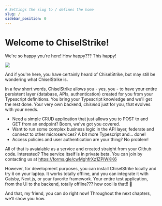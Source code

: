 ```yaml
---
# Settings the slug to / defines the home
slug: /
sidebar_position: 0
---
```

# Welcome to ChiselStrike!

We're so happy you're here! How happy??? This happy!

![](/img/happy.gif)

And if you're here, you have certainly heard of ChiselStrike, but may still be wondering what
ChiselStrike is.

In a few short words, ChiselStrike allows you - yes, you - to have your entire persistent layer
(database, APIs, authentication) created for you from your Typescript definitions. You bring
your Typescript knowledge and we'll get the rest done. Your very own backend, *chiseled* just
for you, that evolves with your needs.

* Need a simple CRUD application that just allows you to POST to and GET from an endpoint? Boom, we've got you covered.
* Want to run some complex business logic in the API layer, federate and connect to other microservices? A bit more Typescript and... done!
* Access policies and user authentication are your thing? No problem!

All of that is avaialable as a service and created straight from your Github code.
Interested? The service itself is in private beta. You can join by contacting us at
https://forms.gle/cwMghfrXz1ZPiWKK6

However, for development purposes, you can install ChiselStrike locally and try it on your laptop.
It works totally offline, and you can integrate it with Gatsby, Next.js, or your favorite framework.
Your entire test application, from the UI to the backend, totally offline??? how cool is that!! 🤩
 
And that, my friend, you can do right now! Throughout the next chapters, we'll show you how.
